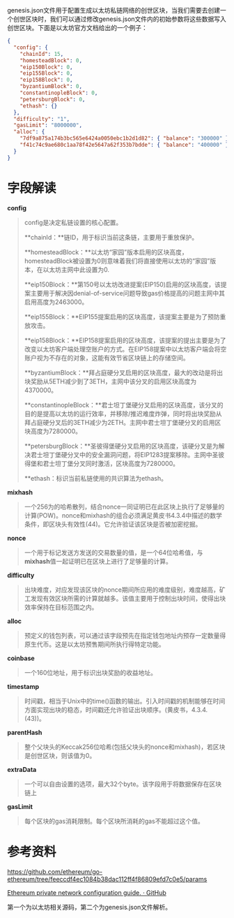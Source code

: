 genesis.json文件用于配置生成以太坊私链网络的创世区块，当我们需要去创建一个创世区块时，我们可以通过修改genesis.json文件内的初始参数将这些数据写入创世区块。下面是以太坊官方文档给出的一个例子：

```json
{
  "config": {
    "chainId": 15,
    "homesteadBlock": 0,
    "eip150Block": 0,
    "eip155Block": 0,
    "eip158Block": 0,
    "byzantiumBlock": 0,
    "constantinopleBlock": 0,
    "petersburgBlock": 0,
    "ethash": {}
  },
  "difficulty": "1",
  "gasLimit": "8000000",
  "alloc": {
    "7df9a875a174b3bc565e6424a0050ebc1b2d1d82": { "balance": "300000" },
    "f41c74c9ae680c1aa78f42e5647a62f353b7bdde": { "balance": "400000" }
  }
}
```



# 字段解读

**config**

> config是决定私链设置的核心配置。
>
> **chainId：**链ID，用于标识当前这条链，主要用于重放保护。
>
> **homesteadBlock：**以太坊“家园”版本启用的区块高度，homesteadBlock被设置为0则意味着我们将直接使用以太坊的“家园”版本，在以太坊主网中此设置为0.
>
> **eip150Block：**第150号以太坊改进提案(EIP150)启用的区块高度，该提案主要用于解决因denial-of-service问题导致gas价格提高的问题主网中其启用高度为2463000。
>
> **eip155Block：**EIP155提案启用的区块高度，该提案主要是为了预防重放攻击。
>
> **eip158Block：**EIP158提案启用的区块高度，该提案的提出主要是为了改变以太坊客户端处理空账户的方式。在EIP158提案中以太坊客户端会将空账户视为不存在的对象，这能有效节省区块链上的存储空间。
>
> **byzantiumBlock：**拜占庭硬分叉启用的区块高度，最大的改动是将出块奖励从5ETH减少到了3ETH，主网中该分叉的启用区块高度为4370000。
>
> **constantinopleBlock：**君士坦丁堡硬分叉启用的区块高度，该分叉的目的是提高以太坊的运行效率，并移除/推迟难度炸弹，同时将出块奖励从拜占庭硬分叉后的3ETH减少为2ETH。主网中君士坦丁堡硬分叉的启用区块高度为7280000。
>
> **petersburgBlock：**圣彼得堡硬分叉启用的区块高度，该硬分叉是为解决君士坦丁堡硬分叉中的安全漏洞问题，将EIP1283提案移除。主网中圣彼得堡和君士坦丁堡分叉同时激活，区块高度为7280000。
>
> **ethash：标识当前私链使用的共识算法为ethash。

**mixhash**

> 一个256为的哈希散列，结合nonce一同证明已在此区块上执行了足够量的计算(POW)。nonce和mixhash的组合必须满足黄皮书4.3.4中描述的数学条件，即区块头有效性(44)。它允许验证该区块是否被加密挖掘。

 **nonce**

> 一个用于标记发送方发送的交易数量的值，是一个64位哈希值，与**mixhash**值一起证明已在区块上进行了足够量的计算。

**difficulty**

> 出块难度，对应发现该区块的nonce期间所应用的难度级别，难度越高，矿工发现有效区块所需的计算就越多。该值主要用于控制出块时间，使得出块效率保持在目标范围之内。

**alloc**

> 预定义的钱包列表，可以通过该字段预先在指定钱包地址内预存一定数量得原生代币。这是以太坊预售期间所执行得特定功能。

**coinbase**

> 一个160位地址，用于标识出块奖励的收益地址。

**timestamp**

> 时间戳，相当于Unix中的time()函数的输出。引入时间戳的机制能够在时间方面实现出块的稳态，时间戳还允许验证出块顺序。(黄皮书，4.3.4.(43))。

**parentHash**

> 整个父块头的Keccak256位哈希(包括父块头的nonce和mixhash)，若区块是创世区块，则该值为0。

**extraData**

> 一个可以自由设置的选项，最大32个byte。该字段用于将数据保存在区块链上

**gasLimit**

> 每个区块的gas消耗限制。每个区块所消耗的gas不能超过这个值。



# 参考资料

https://github.com/ethereum/go-ethereum/tree/feeccdf4ec1084b38dac112ff4f86809efd7c0e5/params

[Ethereum private network configuration guide. · GitHub](https://gist.github.com/0mkara/b953cc2585b18ee098cd)

第一个为以太坊相关源码，第二个为genesis.json文件解析。
